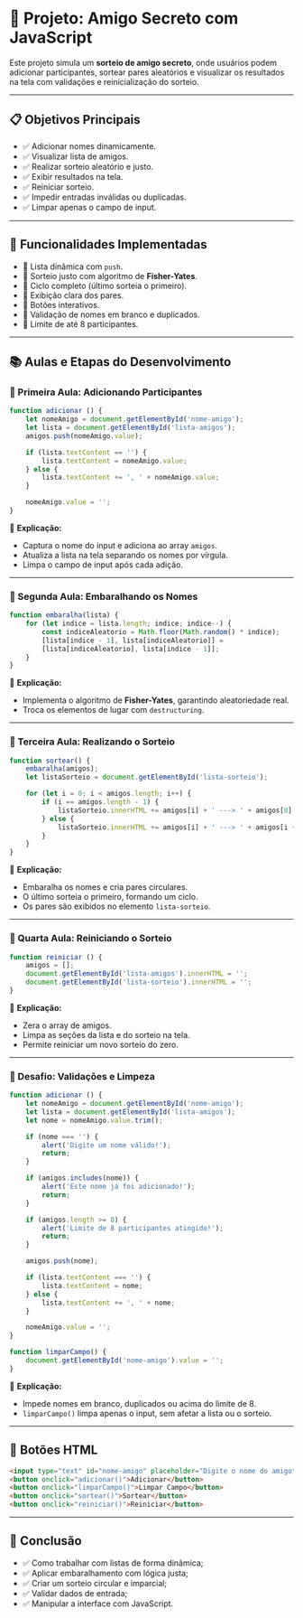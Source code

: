 # 🎁 Projeto: Amigo Secreto com JavaScript

Este projeto simula um **sorteio de amigo secreto**, onde usuários podem adicionar participantes, sortear pares aleatórios e visualizar os resultados na tela com validações e reinicialização do sorteio.

---

## 📋 Objetivos Principais

- ✅ Adicionar nomes dinamicamente.
- ✅ Visualizar lista de amigos.
- ✅ Realizar sorteio aleatório e justo.
- ✅ Exibir resultados na tela.
- ✅ Reiniciar sorteio.
- ✅ Impedir entradas inválidas ou duplicadas.
- ✅ Limpar apenas o campo de input.

---

## 🧩 Funcionalidades Implementadas

- 🔹 Lista dinâmica com `push`.
- 🔹 Sorteio justo com algoritmo de **Fisher-Yates**.
- 🔹 Ciclo completo (último sorteia o primeiro).
- 🔹 Exibição clara dos pares.
- 🔹 Botões interativos.
- 🔹 Validação de nomes em branco e duplicados.
- 🔹 Limite de até 8 participantes.

---

## 📚 Aulas e Etapas do Desenvolvimento

### 📘 Primeira Aula: Adicionando Participantes

```js
function adicionar () {
    let nomeAmigo = document.getElementById('nome-amigo');
    let lista = document.getElementById('lista-amigos');
    amigos.push(nomeAmigo.value);

    if (lista.textContent == '') {
        lista.textContent = nomeAmigo.value;
    } else {
        lista.textContent += ', ' + nomeAmigo.value;
    }

    nomeAmigo.value = '';
}
```

🧠 **Explicação:**
- Captura o nome do input e adiciona ao array `amigos`.
- Atualiza a lista na tela separando os nomes por vírgula.
- Limpa o campo de input após cada adição.

---

### 📘 Segunda Aula: Embaralhando os Nomes

```js
function embaralha(lista) {
    for (let indice = lista.length; indice; indice--) {
        const indiceAleatorio = Math.floor(Math.random() * indice);
        [lista[indice - 1], lista[indiceAleatorio]] = 
        [lista[indiceAleatorio], lista[indice - 1]];
    }
}
```

🧠 **Explicação:**
- Implementa o algoritmo de **Fisher-Yates**, garantindo aleatoriedade real.
- Troca os elementos de lugar com `destructuring`.

---

### 📘 Terceira Aula: Realizando o Sorteio

```js
function sortear() {
    embaralha(amigos);
    let listaSorteio = document.getElementById('lista-sorteio');

    for (let i = 0; i < amigos.length; i++) {
        if (i == amigos.length - 1) {
            listaSorteio.innerHTML += amigos[i] + ' ---> ' + amigos[0] + '<br>';
        } else {
            listaSorteio.innerHTML += amigos[i] + ' ---> ' + amigos[i + 1] + '<br>';
        }
    }
}
```

🧠 **Explicação:**
- Embaralha os nomes e cria pares circulares.
- O último sorteia o primeiro, formando um ciclo.
- Os pares são exibidos no elemento `lista-sorteio`.

---

### 📘 Quarta Aula: Reiniciando o Sorteio

```js
function reiniciar () {
    amigos = [];
    document.getElementById('lista-amigos').innerHTML = '';
    document.getElementById('lista-sorteio').innerHTML = '';
}
```

🧠 **Explicação:**
- Zera o array de amigos.
- Limpa as seções da lista e do sorteio na tela.
- Permite reiniciar um novo sorteio do zero.

---

### 🧼 Desafio: Validações e Limpeza

```js
function adicionar () {
    let nomeAmigo = document.getElementById('nome-amigo');
    let lista = document.getElementById('lista-amigos');
    let nome = nomeAmigo.value.trim();

    if (nome === '') {
        alert('Digite um nome válido!');
        return;
    }

    if (amigos.includes(nome)) {
        alert('Este nome já foi adicionado!');
        return;
    }

    if (amigos.length >= 8) {
        alert('Limite de 8 participantes atingido!');
        return;
    }

    amigos.push(nome);

    if (lista.textContent === '') {
        lista.textContent = nome;
    } else {
        lista.textContent += ', ' + nome;
    }

    nomeAmigo.value = '';
}
```

```js
function limparCampo() {
    document.getElementById('nome-amigo').value = '';
}
```

🧠 **Explicação:**
- Impede nomes em branco, duplicados ou acima do limite de 8.
- `limparCampo()` limpa apenas o input, sem afetar a lista ou o sorteio.

---

## 🔘 Botões HTML

```html
<input type="text" id="nome-amigo" placeholder="Digite o nome do amigo">
<button onclick="adicionar()">Adicionar</button>
<button onclick="limparCampo()">Limpar Campo</button>
<button onclick="sortear()">Sortear</button>
<button onclick="reiniciar()">Reiniciar</button>
```

---

## 🏁 Conclusão

- ✅ Como trabalhar com listas de forma dinâmica;
- ✅ Aplicar embaralhamento com lógica justa;
- ✅ Criar um sorteio circular e imparcial;
- ✅ Validar dados de entrada;
- ✅ Manipular a interface com JavaScript.
